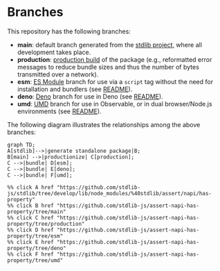<!--

@license Apache-2.0

Copyright (c) 2022 The Stdlib Authors.

Licensed under the Apache License, Version 2.0 (the "License");
you may not use this file except in compliance with the License.
You may obtain a copy of the License at

    http://www.apache.org/licenses/LICENSE-2.0

Unless required by applicable law or agreed to in writing, software
distributed under the License is distributed on an "AS IS" BASIS,
WITHOUT WARRANTIES OR CONDITIONS OF ANY KIND, either express or implied.
See the License for the specific language governing permissions and
limitations under the License.

-->

# Branches

This repository has the following branches:

-   **main**: default branch generated from the [stdlib project][stdlib-url], where all development takes place.
-   **production**: [production build][production-url] of the package (e.g., reformatted error messages to reduce bundle sizes and thus the number of bytes transmitted over a network).
-   **esm**: [ES Module][esm-url] branch for use via a `script` tag without the need for installation and bundlers (see [README][esm-readme]).
-   **deno**: [Deno][deno-url] branch for use in Deno (see [README][deno-readme]).
-   **umd**: [UMD][umd-url] branch for use in Observable, or in dual browser/Node.js environments (see [README][umd-readme]).

The following diagram illustrates the relationships among the above branches:

```mermaid
graph TD;
A[stdlib]-->|generate standalone package|B;
B[main] -->|productionize| C[production];
C -->|bundle| D[esm];
C -->|bundle| E[deno];
C -->|bundle| F[umd];

%% click A href "https://github.com/stdlib-js/stdlib/tree/develop/lib/node_modules/%40stdlib/assert/napi/has-property"
%% click B href "https://github.com/stdlib-js/assert-napi-has-property/tree/main"
%% click C href "https://github.com/stdlib-js/assert-napi-has-property/tree/production"
%% click D href "https://github.com/stdlib-js/assert-napi-has-property/tree/esm"
%% click E href "https://github.com/stdlib-js/assert-napi-has-property/tree/deno"
%% click F href "https://github.com/stdlib-js/assert-napi-has-property/tree/umd"
```

[stdlib-url]: https://github.com/stdlib-js/stdlib/tree/develop/lib/node_modules/%40stdlib/assert/napi/has-property
[production-url]: https://github.com/stdlib-js/assert-napi-has-property/tree/production
[deno-url]: https://github.com/stdlib-js/assert-napi-has-property/tree/deno
[deno-readme]: https://github.com/stdlib-js/assert-napi-has-property/blob/deno/README.md
[umd-url]: https://github.com/stdlib-js/assert-napi-has-property/tree/umd
[umd-readme]: https://github.com/stdlib-js/assert-napi-has-property/blob/umd/README.md
[esm-url]: https://github.com/stdlib-js/assert-napi-has-property/tree/esm
[esm-readme]: https://github.com/stdlib-js/assert-napi-has-property/blob/esm/README.md